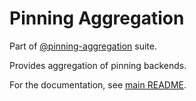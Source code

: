 # Pinning Aggregation

Part of [@pinning-aggregation](https://github.com/ukstv/pinning-aggregation) suite.

Provides aggregation of pinning backends.

For the documentation, see [main README](https://github.com/ukstv/pinning-aggregation).
